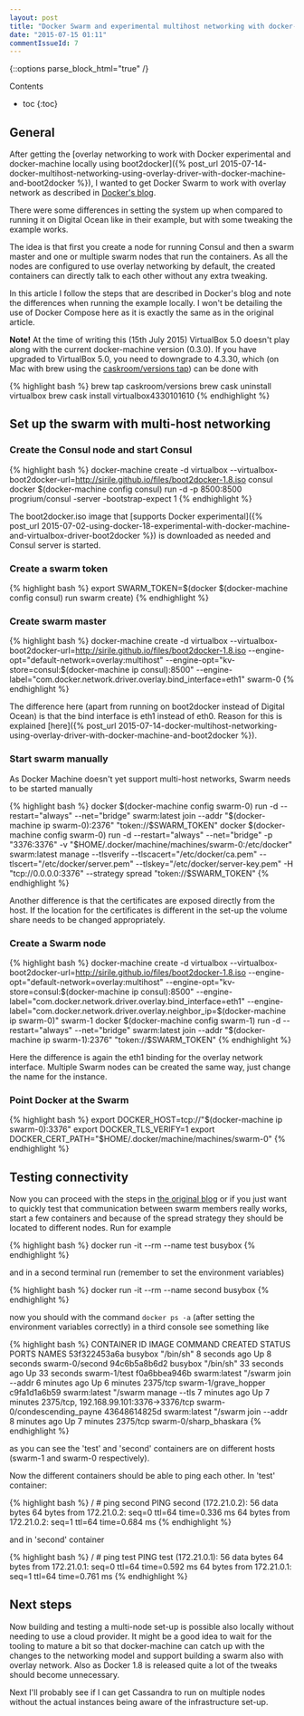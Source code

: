 ```yaml
---
layout: post
title: "Docker Swarm and experimental multihost networking with docker-machine and boot2docker"
date: "2015-07-15 01:11"
commentIssueId: 7
---
```


{::options parse_block_html="true" /}
<div class="toc">
Contents

* toc
{:toc}
</div>

## General

After getting the [overlay networking to work with Docker experimental and docker-machine locally using boot2docker]({% post_url 2015-07-14-docker-multihost-networking-using-overlay-driver-with-docker-machine-and-boot2docker %}), I wanted to get Docker Swarm to work with overlay network as described in [Docker's blog](https://github.com/docker/docker/blob/master/experimental/compose_swarm_networking.md).

There were some differences in setting the system up when compared to running it on Digital Ocean like in their example, but with some tweaking the example works.

The idea is that first you create a node for running Consul and then a swarm master and one or multiple swarm nodes that run the containers. As all the nodes are configured to use overlay networking by default, the created containers can directly talk to each other without any extra tweaking.

In this article I follow the steps that are described in Docker's blog and note the differences when running the example locally. I won't be detailing the use of Docker Compose here as it is exactly the same as in the original article.

**Note!** At the time of writing this (15th July 2015) VirtualBox 5.0 doesn't play along with the current docker-machine version (0.3.0). If you have upgraded to VirtualBox 5.0, you need to downgrade to 4.3.30, which (on Mac with brew using the [caskroom/versions tap](https://github.com/caskroom/homebrew-cask/blob/master/USAGE.md#additional-taps-optional)) can be done with

{% highlight bash %}
brew tap caskroom/versions
brew cask uninstall virtualbox
brew cask install virtualbox4330101610
{% endhighlight %}

## Set up the swarm with multi-host networking

### Create the Consul node and start Consul

{% highlight bash %}
docker-machine create -d virtualbox --virtualbox-boot2docker-url=http://sirile.github.io/files/boot2docker-1.8.iso consul
docker $(docker-machine config consul) run -d -p 8500:8500 progrium/consul -server -bootstrap-expect 1
{% endhighlight %}

The boot2docker.iso image that [supports Docker experimental]({% post_url 2015-07-02-using-docker-18-experimental-with-docker-machine-and-virtualbox-driver-boot2docker %}) is downloaded as needed and Consul server is started.

### Create a swarm token

{% highlight bash %}
export SWARM_TOKEN=$(docker $(docker-machine config consul) run swarm create)
{% endhighlight %}

### Create swarm master

{% highlight bash %}
docker-machine create -d virtualbox --virtualbox-boot2docker-url=http://sirile.github.io/files/boot2docker-1.8.iso --engine-opt="default-network=overlay:multihost" --engine-opt="kv-store=consul:$(docker-machine ip consul):8500" --engine-label="com.docker.network.driver.overlay.bind_interface=eth1" swarm-0
{% endhighlight %}

The difference here (apart from running on boot2docker instead of Digital Ocean) is that the bind interface is eth1 instead of eth0. Reason for this is explained [here]({% post_url 2015-07-14-docker-multihost-networking-using-overlay-driver-with-docker-machine-and-boot2docker %}).

### Start swarm manually

As Docker Machine doesn't yet support multi-host networks, Swarm needs to be started manually

{% highlight bash %}
docker $(docker-machine config swarm-0) run -d --restart="always" --net="bridge" swarm:latest join --addr "$(docker-machine ip swarm-0):2376" "token://$SWARM_TOKEN"
docker $(docker-machine config swarm-0) run -d --restart="always" --net="bridge" -p "3376:3376" -v "$HOME/.docker/machine/machines/swarm-0:/etc/docker" swarm:latest manage --tlsverify --tlscacert="/etc/docker/ca.pem" --tlscert="/etc/docker/server.pem" --tlskey="/etc/docker/server-key.pem" -H "tcp://0.0.0.0:3376" --strategy spread "token://$SWARM_TOKEN"
{% endhighlight %}

Another difference is that the certificates are exposed directly from the host. If the location for the certificates is different in the set-up the volume share needs to be changed appropriately.

### Create a Swarm node

{% highlight bash %}
docker-machine create -d virtualbox --virtualbox-boot2docker-url=http://sirile.github.io/files/boot2docker-1.8.iso --engine-opt="default-network=overlay:multihost" --engine-opt="kv-store=consul:$(docker-machine ip consul):8500" --engine-label="com.docker.network.driver.overlay.bind_interface=eth1" --engine-label="com.docker.network.driver.overlay.neighbor_ip=$(docker-machine ip swarm-0)" swarm-1
docker $(docker-machine config swarm-1) run -d --restart="always" --net="bridge" swarm:latest join --addr "$(docker-machine ip swarm-1):2376" "token://$SWARM_TOKEN"
{% endhighlight %}

Here the difference is again the eth1 binding for the overlay network interface. Multiple Swarm nodes can be created the same way, just change the name for the instance.

### Point Docker at the Swarm

{% highlight bash %}
export DOCKER_HOST=tcp://"$(docker-machine ip swarm-0):3376"
export DOCKER_TLS_VERIFY=1
export DOCKER_CERT_PATH="$HOME/.docker/machine/machines/swarm-0"
{% endhighlight %}

## Testing connectivity

Now you can proceed with the steps in [the original blog](https://github.com/docker/docker/blob/master/experimental/compose_swarm_networking.md#run-containers-and-get-them-communicating) or if you just want to quickly test that communication between swarm members really works, start a few containers and because of the spread strategy they should be located to different nodes. Run for example

{% highlight bash %}
docker run -it --rm --name test busybox
{% endhighlight %}

and in a second terminal run (remember to set the environment variables)

{% highlight bash %}
docker run -it --rm --name second busybox
{% endhighlight %}

now you should with the command `docker ps -a` (after setting the environment variables correctly) in a third console see something like

{% highlight bash %}
CONTAINER ID        IMAGE               COMMAND                CREATED             STATUS              PORTS                                     NAMES
53f322453a6a        busybox             "/bin/sh"              8 seconds ago       Up 8 seconds                                                  swarm-0/second
94c6b5a8b6d2        busybox             "/bin/sh"              33 seconds ago      Up 33 seconds                                                 swarm-1/test
f0a6bbea946b        swarm:latest        "/swarm join --addr    6 minutes ago       Up 6 minutes        2375/tcp                                  swarm-1/grave_hopper
c9fa1d1a6b59        swarm:latest        "/swarm manage --tls   7 minutes ago       Up 7 minutes        2375/tcp, 192.168.99.101:3376->3376/tcp   swarm-0/condescending_payne
43648614825d        swarm:latest        "/swarm join --addr    8 minutes ago       Up 7 minutes        2375/tcp                                  swarm-0/sharp_bhaskara
{% endhighlight %}

as you can see the 'test' and 'second' containers are on different hosts (swarm-1 and swarm-0 respectively).

Now the different containers should be able to ping each other. In 'test' container:

{% highlight bash %}
/ # ping second
PING second (172.21.0.2): 56 data bytes
64 bytes from 172.21.0.2: seq=0 ttl=64 time=0.336 ms
64 bytes from 172.21.0.2: seq=1 ttl=64 time=0.684 ms
{% endhighlight %}

and in 'second' container

{% highlight bash %}
/ # ping test
PING test (172.21.0.1): 56 data bytes
64 bytes from 172.21.0.1: seq=0 ttl=64 time=0.592 ms
64 bytes from 172.21.0.1: seq=1 ttl=64 time=0.761 ms
{% endhighlight %}

## Next steps

Now building and testing a multi-node set-up is possible also locally without needing to use a cloud provider. It might be a good idea to wait for the tooling to mature a bit so that docker-machine can catch up with the changes to the networking model and support building a swarm also with overlay network. Also as Docker 1.8 is released quite a lot of the tweaks should become unnecessary.

Next I'll probably see if I can get Cassandra to run on multiple nodes without the actual instances being aware of the infrastructure set-up.
